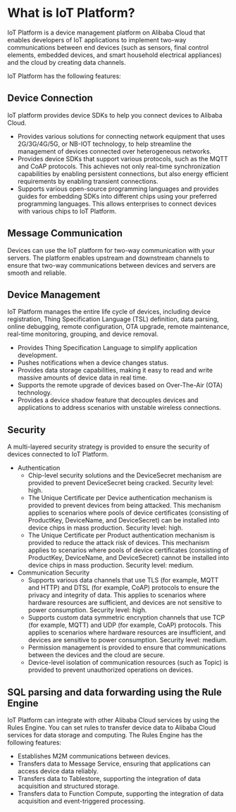# What is IoT Platform?

IoT Platform is a device management platform on Alibaba Cloud that enables developers of IoT applications to implement two-way communications between end devices \(such as sensors, final control elements, embedded devices, and smart household electrical appliances\) and the cloud by creating data channels.

IoT Platform has the following features:

## Device Connection

IoT platform provides device SDKs to help you connect devices to Alibaba Cloud.

-   Provides various solutions for connecting network equipment that uses 2G/3G/4G/5G, or NB-IOT technology, to help streamline the management of devices connected over heterogeneous networks.
-   Provides device SDKs that support various protocols, such as the MQTT and CoAP protocols. This achieves not only real-time synchronization capabilities by enabling persistent connections, but also energy efficient requirements by enabling transient connections.
-   Supports various open-source programming languages and provides guides for embedding SDKs into different chips using your preferred programming languages. This allows enterprises to connect devices with various chips to IoT Platform.

## Message Communication

Devices can use the IoT platform for two-way communication with your servers. The platform enables upstream and downstream channels to ensure that two-way communications between devices and servers are smooth and reliable.

## Device Management

IoT Platform manages the entire life cycle of devices, including device registration, Thing Specification Language \(TSL\) definition, data parsing, online debugging, remote configuration, OTA upgrade, remote maintenance, real-time monitoring, grouping, and device removal.

-   Provides Thing Specification Language to simplify application development.
-   Pushes notifications when a device changes status.
-   Provides data storage capabilities, making it easy to read and write massive amounts of device data in real time.
-   Supports the remote upgrade of devices based on Over-The-Air \(OTA\) technology.
-   Provides a device shadow feature that decouples devices and applications to address scenarios with unstable wireless connections.

## Security

A multi-layered security strategy is provided to ensure the security of devices connected to IoT Platform.

-   Authentication
    -   Chip-level security solutions and the DeviceSecret mechanism are provided to prevent DeviceSecret being cracked. Security level: high.
    -   The Unique Certificate per Device authentication mechanism is provided to prevent devices from being attacked. This mechanism applies to scenarios where pools of device certificates \(consisting of ProductKey, DeviceName, and DeviceSecret\) can be installed into device chips in mass production. Security level: high.
    -   The Unique Certificate per Product authentication mechanism is provided to reduce the attack risk of devices. This mechanism applies to scenarios where pools of device certificates \(consisting of ProductKey, DeviceName, and DeviceSecret\) cannot be installed into device chips in mass production. Security level: medium.
-   Communication Security
    -   Supports various data channels that use TLS \(for example, MQTT and HTTP\) and DTSL \(for example, CoAP\) protocols to ensure the privacy and integrity of data. This applies to scenarios where hardware resources are sufficient, and devices are not sensitive to power consumption. Security level: high.
    -   Supports custom data symmetric encryption channels that use TCP \(for example, MQTT\) and UDP \(for example, CoAP\) protocols. This applies to scenarios where hardware resources are insufficient, and devices are sensitive to power consumption. Security level: medium.
    -   Permission management is provided to ensure that communications between the devices and the cloud are secure.
    -   Device-level isolation of communication resources \(such as Topic\) is provided to prevent unauthorized operations on devices.

## SQL parsing and data forwarding using the Rule Engine

IoT Platform can integrate with other Alibaba Cloud services by using the Rules Engine. You can set rules to transfer device data to Alibaba Cloud services for data storage and computing. The Rules Engine has the following features:

-   Establishes M2M communications between devices.
-   Transfers data to Message Service, ensuring that applications can access device data reliably.
-   Transfers data to Tablestore, supporting the integration of data acquisition and structured storage.
-   Transfers data to Function Compute, supporting the integration of data acquisition and event-triggered processing.

